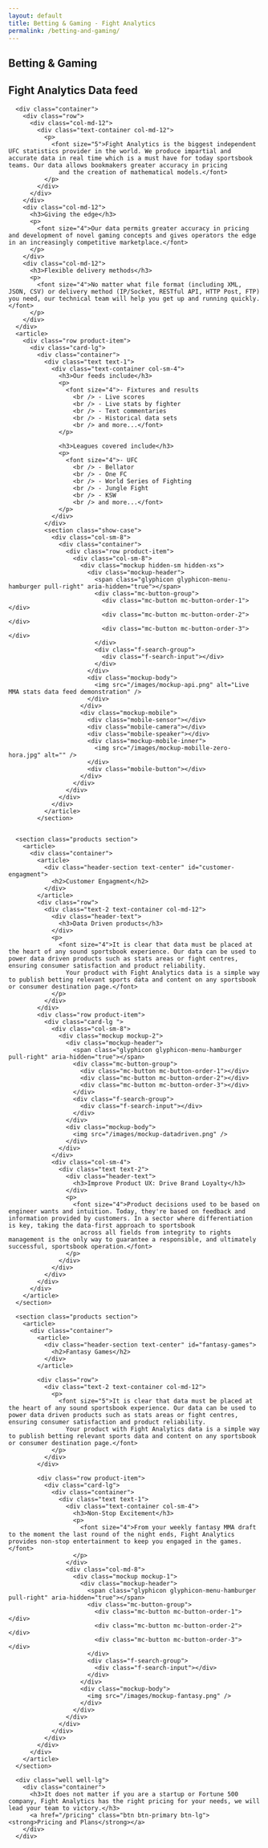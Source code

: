 ```yaml
---
layout: default
title: Betting & Gaming - Fight Analytics
permalink: /betting-and-gaming/
---
```


<article id="page" class="page jumbotron">
  <div class="container">
    <div class="row">
      <div class="col-md-12">
        <div class="text-container col-md-8">
          <h1>Betting &amp; Gaming</h1>
        </div>
      </div>
    </div>
  </div>
</article>

<section class="products section">
  <article>
    <div class="container">
      <article>
        <div class="header-section text-center" id="data-feed">
          <h2>Fight Analytics Data feed</h2>
        </div>
      </article>


      <div class="container">
        <div class="row">
          <div class="col-md-12">
            <div class="text-container col-md-12">
              <p>
                <font size="5">Fight Analytics is the biggest independent UFC statistics provider in the world. We produce impartial and accurate data in real time which is a must have for today sportsbook teams. Our data allows bookmakers greater accuracy in pricing
                  and the creation of mathematical models.</font>
              </p>
            </div>
          </div>
        </div>
        <div class="col-md-12">
          <h3>Giving the edge</h3>
          <p>
            <font size="4">Our data permits greater accuracy in pricing and development of novel gaming concepts and gives operators the edge in an increasingly competitive marketplace.</font>
          </p>
        </div>
        <div class="col-md-12">
          <h3>Flexible delivery methods</h3>
          <p>
            <font size="4">No matter what file format (including XML, JSON, CSV) or delivery method (IP/Socket, RESTful API, HTTP Post, FTP) you need, our technical team will help you get up and running quickly.</font>
          </p>
        </div>
      </div>
      <article>
        <div class="row product-item">
          <div class="card-lg">
            <div class="container">
              <div class="text text-1">
                <div class="text-container col-sm-4">
                  <h3>Our feeds include</h3>
                  <p>
                    <font size="4">- Fixtures and results
                      <br /> - Live scores
                      <br /> - Live stats by fighter
                      <br /> - Text commentaries
                      <br /> - Historical data sets
                      <br /> and more...</font>
                  </p>

                  <h3>Leagues covered include</h3>
                  <p>
                    <font size="4">- UFC
                      <br /> - Bellator
                      <br /> - One FC
                      <br /> - World Series of Fighting
                      <br /> - Jungle Fight
                      <br /> - KSW
                      <br /> and more...</font>
                  </p>
                </div>
              </div>
              <section class="show-case">
                <div class="col-sm-8">
                  <div class="container">
                    <div class="row product-item">
                      <div class="col-sm-8">
                        <div class="mockup hidden-sm hidden-xs">
                          <div class="mockup-header">
                            <span class="glyphicon glyphicon-menu-hamburger pull-right" aria-hidden="true"></span>
                            <div class="mc-button-group">
                              <div class="mc-button mc-button-order-1"></div>
                              <div class="mc-button mc-button-order-2"></div>
                              <div class="mc-button mc-button-order-3"></div>
                            </div>
                            <div class="f-search-group">
                              <div class="f-search-input"></div>
                            </div>
                          </div>
                          <div class="mockup-body">
                            <img src="/images/mockup-api.png" alt="Live MMA stats data feed demonstration" />
                          </div>
                        </div>
                        <div class="mockup-mobile">
                          <div class="mobile-sensor"></div>
                          <div class="mobile-camera"></div>
                          <div class="mobile-speaker"></div>
                          <div class="mockup-mobile-inner">
                            <img src="/images/mockup-mobille-zero-hora.jpg" alt="" />
                          </div>
                          <div class="mobile-button"></div>
                        </div>
                      </div>
                    </div>
                  </div>
                </div>
              </article>
            </section>


      <section class="products section">
        <article>
          <div class="container">
            <article>
              <div class="header-section text-center" id="customer-engagment">
                <h2>Customer Engagment</h2>
              </div>
            </article>
            <div class="row">
              <div class="text-2 text-container col-md-12">
                <div class="header-text">
                  <h3>Data Driven products</h3>
                </div>
                <p>
                  <font size="4">It is clear that data must be placed at the heart of any sound sportsbook experience. Our data can be used to power data driven products such as stats areas or fight centres, ensuring consumer satisfaction and product reliability.
                    Your product with Fight Analytics data is a simple way to publish betting relevant sports data and content on any sportsbook or consumer destination page.</font>
                </p>
              </div>
            </div>
            <div class="row product-item">
              <div class="card-lg ">
                <div class="col-sm-8">
                  <div class="mockup mockup-2">
                    <div class="mockup-header">
                      <span class="glyphicon glyphicon-menu-hamburger pull-right" aria-hidden="true"></span>
                      <div class="mc-button-group">
                        <div class="mc-button mc-button-order-1"></div>
                        <div class="mc-button mc-button-order-2"></div>
                        <div class="mc-button mc-button-order-3"></div>
                      </div>
                      <div class="f-search-group">
                        <div class="f-search-input"></div>
                      </div>
                    </div>
                    <div class="mockup-body">
                      <img src="/images/mockup-datadriven.png" />
                    </div>
                  </div>
                </div>
                <div class="col-sm-4">
                  <div class="text text-2">
                    <div class="header-text">
                      <h3>Improve Product UX: Drive Brand Loyalty</h3>
                    </div>
                    <p>
                      <font size="4">Product decisions used to be based on engineer wants and intuition. Today, they're based on feedback and information provided by customers. In a sector where differentiation is key, taking the data-first approach to sportsbook
                        across all fields from integrity to rights management is the only way to guarantee a responsible, and ultimately successful, sportsbook operation.</font>
                    </p>
                  </div>
                </div>
              </div>
            </div>
          </div>
        </article>
      </section>

      <section class="products section">
        <article>
          <div class="container">
            <article>
              <div class="header-section text-center" id="fantasy-games">
                <h2>Fantasy Games</h2>
              </div>
            </article>

            <div class="row">
              <div class="text-2 text-container col-md-12">
                <p>
                  <font size="5">It is clear that data must be placed at the heart of any sound sportsbook experience. Our data can be used to power data driven products such as stats areas or fight centres, ensuring consumer satisfaction and product reliability.
                    Your product with Fight Analytics data is a simple way to publish betting relevant sports data and content on any sportsbook or consumer destination page.</font>
                </p>
              </div>
            </div>

            <div class="row product-item">
              <div class="card-lg">
                <div class="container">
                  <div class="text text-1">
                    <div class="text-container col-sm-4">
                      <h3>Non-Stop Excitement</h3>
                      <p>
                        <font size="4">From your weekly fantasy MMA draft to the moment the last round of the night ends, Fight Analytics provides non-stop entertainment to keep you engaged in the games.</font>
                      </p>
                    </div>
                    <div class="col-md-8">
                      <div class="mockup mockup-1">
                        <div class="mockup-header">
                          <span class="glyphicon glyphicon-menu-hamburger pull-right" aria-hidden="true"></span>
                          <div class="mc-button-group">
                            <div class="mc-button mc-button-order-1"></div>
                            <div class="mc-button mc-button-order-2"></div>
                            <div class="mc-button mc-button-order-3"></div>
                          </div>
                          <div class="f-search-group">
                            <div class="f-search-input"></div>
                          </div>
                        </div>
                        <div class="mockup-body">
                          <img src="/images/mockup-fantasy.png" />
                        </div>
                      </div>
                    </div>
                  </div>
                </div>
              </div>
            </div>
          </div>
        </article>
      </section>

      <div class="well well-lg">
        <div class="container">
          <h3>It does not matter if you are a startup or Fortune 500 company, Fight Analytics has the right pricing for your needs, we will lead your team to victory.</h3>
          <a href="/pricing" class="btn btn-primary btn-lg"><strong>Pricing and Plans</strong></a>
        </div>
      </div>
